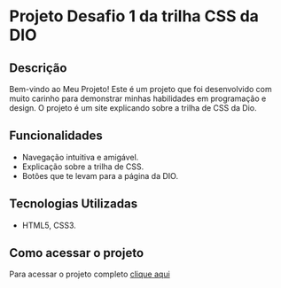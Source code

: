 # Projeto Desafio 1 da trilha CSS da DIO


## Descrição

Bem-vindo ao Meu Projeto! Este é um projeto que foi desenvolvido com muito carinho para demonstrar minhas habilidades em programação e design.
O projeto é um site explicando sobre a trilha de CSS da Dio.

## Funcionalidades

- Navegação intuitiva e amigável.
- Explicação sobre a trilha de CSS.
- Botões que te levam para a página da DIO.


## Tecnologias Utilizadas

- HTML5, CSS3.

## Como acessar o projeto

Para acessar o projeto completo <a href="https://poncianodev.github.io/desafio1-css-dio/)https://poncianodev.github.io/desafio1-css-dio/">clique aqui</a>
